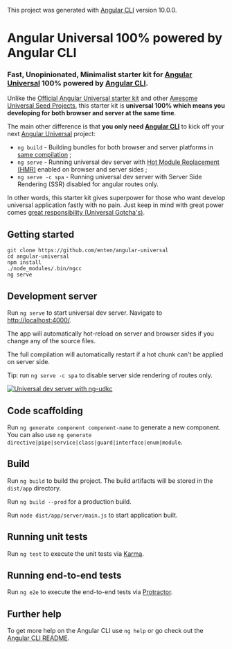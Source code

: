 This project was generated with [Angular CLI][angular-cli] version 10.0.0.

# Angular Universal 100% powered by Angular CLI

### Fast, Unopinionated, Minimalist starter kit for [Angular Universal][angulario-ssr] 100% powered by [Angular CLI][angular-cli].

Unlike the [Official Angular Universal starter kit][official-universal-kit] and other [Awesome Universal Seed Projects][awesome-angular], this starter kit is **universal 100% which means you developing for both browser and server at the same time**.

The main other difference is that **you only need [Angular CLI](https://angular.io/cli)** to kick off your next [Angular Universal][angulario-ssr] project:

* `ng build` - Building bundles for both browser and server platforms in [same compilation][webpack-multicompiler-example] ;
* `ng serve` - Running universal dev server with [Hot Module Replacement (HMR)][webpack-concept-hmr] enabled on browser and server sides ;
* `ng serve -c spa` - Running universal dev server with Server Side Rendering (SSR) disabled for angular routes only.

In other words, this starter kit gives superpower for those who want develop universal application fastly with no pain. Just keep in mind with great power comes [great responsibility (Universal Gotcha's)][universal-gotchas].

## Getting started

```shell
git clone https://github.com/enten/angular-universal
cd angular-universal
npm install
./node_modules/.bin/ngcc
ng serve
```

<!--
TODO(enten): Thinking about removing branches. I will add notice to check if someone ask for update.
-->

<!--
### Branches

<table>
  <thead>
    <th>Branch</th>
    <th></th>
    <th></th>
  </thead>
  <tbody>
    <tr>
      <td><a href="https://github.com/enten/angular-universal/tree/material">material</a></td>
      <td><img alt="Preview of branch material" src="https://i.imgur.com/khXkDnA.png"></td>
      <td><pre></code>git clone https://github.com/enten/angular-universal \
  -b material my-project
cd my-project
npm install
npm start</code></pre></td>
    </tr>
    <tr>
      <td><a href="https://github.com/enten/angular-universal/tree/toh">toh</a></td>
      <td><img alt="Preview of branch toh" src="https://i.imgur.com/T2TzP7t.png"></td>
      <td><pre></code>git clone https://github.com/enten/angular-universal \
  -b toh my-project
cd my-project
npm install
npm start</code></pre></td>
    </tr>
    <tr>
      <td><a href="https://github.com/enten/angular-universal/tree/i18n">i18n</a></td>
      <td><img alt="Preview of branch i18n" src="https://i.imgur.com/6h2dkk7.png"></td>
      <td><pre></code>git clone https://github.com/enten/angular-universal \
  -b i18n my-project
cd my-project
npm install
npm start</code></pre></td>
    </tr>
  </tbody>
</table>
-->

## Development server

Run `ng serve` to start universal dev server. Navigate to [http://localhost:4000/](http://localhost:4000/).

The app will automatically hot-reload on server and browser sides if you change any of the source files.

The full compilation will automatically restart if a hot chunk can't be applied on server side.

Tip: run `ng serve -c spa` to disable server side rendering of routes only.

[![Universal dev server with ng-udkc][preview-img-src]][preview-img-href]

## Code scaffolding

Run `ng generate component component-name` to generate a new component. You can also use `ng generate directive|pipe|service|class|guard|interface|enum|module`.

## Build

Run `ng build` to build the project. The build artifacts will be stored in the `dist/app` directory.

Run `ng build --prod` for a production build.

Run `node dist/app/server/main.js` to start application built.

## Running unit tests

Run `ng test` to execute the unit tests via [Karma](https://karma-runner.github.io).

## Running end-to-end tests

Run `ng e2e` to execute the end-to-end tests via [Protractor](http://www.protractortest.org/).

## Further help

To get more help on the Angular CLI use `ng help` or go check out the [Angular CLI README][angular-cli].


[angulario-ssr]: https://angular.io/guide/universal
[angular-cli]: https://github.com/angular/angular-cli
[awesome-angular]: https://github.com/PatrickJS/awesome-angular#universal-seed-projects
[official-universal-kit]: https://github.com/angular/universal-starter
[preview-img-href]: https://imgur.com/a/cpbhHgg
[preview-img-src]: https://i.imgur.com/vPzCMBk.gif
[universal-gotchas]: https://github.com/angular/universal/blob/master/docs/gotchas.md
[webpack-concept-hmr]: https://webpack.js.org/concepts/hot-module-replacement/
[webpack-multicompiler-example]: https://github.com/webpack/webpack/tree/master/examples/multi-compiler